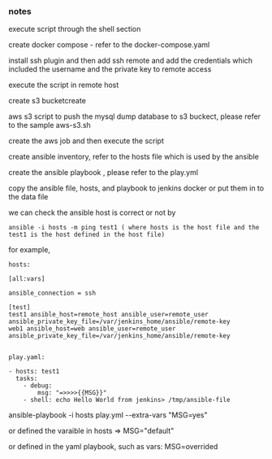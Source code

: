 ### notes

execute script through the shell section

create docker compose - refer to the docker-compose.yaml

install ssh plugin and then add ssh remote and add the credentials which included the username and the private key to remote access

execute the script in remote host

create s3 bucketcreate 

aws s3 script to push the mysql dump database to s3 buckect, please refer to the sample aws-s3.sh

create the aws job and then execute the script

create ansible inventory, refer to the hosts file which is used by the ansible

create the ansible playbook , please refer to the play.yml


copy the ansible file, hosts, and playbook to jenkins docker or put them in to the data file

we can check the ansible host is correct or not by

```
ansible -i hosts -m ping test1 ( where hosts is the host file and the test1 is the host defined in the host file)
```

for example, 

```
hosts:

[all:vars]

ansible_connection = ssh

[test]
test1 ansible_host=remote_host ansible_user=remote_user ansible_private_key_file=/var/jenkins_home/ansible/remote-key
web1 ansible_host=web ansible_user=remote_user ansible_private_key_file=/var/jenkins_home/ansible/remote-key


play.yaml:

- hosts: test1
  tasks:
    - debug:
        msg: "=>>>>{{MSG}}"
    - shell: echo Hello World from jenkins> /tmp/ansible-file
```

ansible-playbook -i hosts play.yml --extra-vars "MSG=yes"

or defined the varaible in hosts => MSG="default"

or defined in the yaml playbook, such as vars: MSG=overrided



